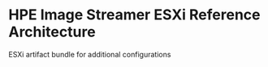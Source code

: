 # HPE Image Streamer ESXi Reference Architecture
ESXi artifact bundle for additional configurations 
